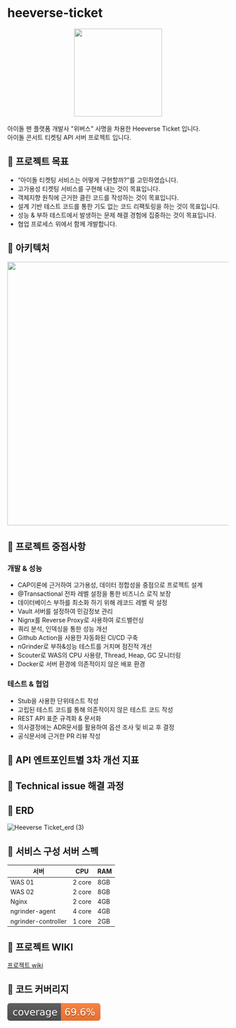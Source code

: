 # heeverse-ticket

<p align="center"><img src="https://github.com/f-lab-edu/heeverse-ticket/assets/45592236/3695851d-bbb9-4dc7-893d-ade79cb79558" width="200" height="200"/></p>

아이돌 팬 플랫폼 개발사 "위버스" 사명을 차용한 Heeverse Ticket 입니다.<br>
아이돌 콘서트 티켓팅 API 서버 프로젝트 입니다.

## 🎫 프로젝트 목표

- “아이돌 티켓팅 서비스는 어떻게 구현할까?”를 고민하였습니다.
- 고가용성 티켓팅 서비스를 구현해 내는 것이 목표입니다.
- 객체지향 원칙에 근거한 클린 코드를 작성하는 것이 목표입니다.
- 설계 기반 테스트 코드를 통한 기도 없는 코드 리팩토링을 하는 것이 목표입니다.
- 성능 & 부하 테스트에서 발생하는 문제 해결 경험에 집중하는 것이 목표입니다.
- 협업 프로세스 위에서 함께 개발합니다.

## 🎫 아키텍처


<img src="https://github.com/f-lab-edu/heeverse-ticket/assets/45592236/b4614540-1609-4263-8b96-4135ca219c9e" width="700" height="600"/>

## 🎫 프로젝트 중점사항

### 개발 & 성능

- CAP이론에 근거하여 고가용성, 데이터 정합성을 중점으로 프로젝트 설계
- @Transactional 전파 레벨 설정을 통한 비즈니스 로직 보장
- 데이터베이스 부하를 최소화 하기 위해 레코드 레벨 락 설정
- Vault 서버를 설정하여 민감정보 관리
- Nignx를 Reverse Proxy로 사용하여 로드밸런싱
- 쿼리 분석, 인덱싱을 통한 성능 개선
- Github Action을 사용한 자동화된 CI/CD 구축
- nGrinder로 부하&성능 테스트를 거치며 점진적 개선
- Scouter로 WAS의 CPU 사용량, Thread, Heap, GC 모니터링
- Docker로 서버 환경에 의존적이지 않은 배포 환경

### 테스트 & 협업

- Stub을 사용한 단위테스트 작성
- 고립된 테스트 코드를 통해 의존적이지 않은 테스트 코드 작성
- REST API 표준 규격화 & 문서화
- 의사결정에는 ADR문서를 활용하여 옵션 조사 및 비교 후 결정
- 공식문서에 근거한 PR 리뷰 작성
  

## 🎫 API 엔트포인트별 3차 개선 지표



## 🎫 Technical issue 해결 과정

## 🎫 ERD

![Heeverse Ticket_erd (3)](https://github.com/f-lab-edu/heeverse-ticket/assets/45592236/b196f732-d2c5-4384-8af8-8329a32d9ce6)


## 🎫 서비스 구성 서버 스펙
| 서버 | CPU | RAM |
| --- | --- | --- |
| WAS 01 | 2 core | 8GB |
| WAS 02 | 2 core | 8GB |
| Nginx | 2 core | 4GB |
| ngrinder-agent | 4 core | 4GB |
| ngrinder-controller | 1 core | 2GB |

## 🎫 프로젝트 WIKI
[프로젝트 wiki](https://github.com/f-lab-edu/heeverse-ticket/wiki)

## 🎫 코드 커버리지
![Coverage](.github/badges/jacoco.svg)
